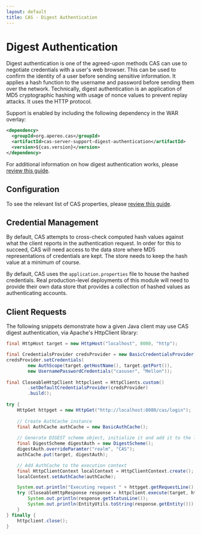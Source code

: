 ```yaml
---
layout: default
title: CAS - Digest Authentication
---
```


# Digest Authentication

Digest authentication is one of the agreed-upon methods CAS can use to negotiate credentials with a user's 
web browser. This can be used to confirm the identity of a user before sending sensitive information. 
It applies a hash function to the username and password before sending them over the network. 
Technically, digest authentication is an application of MD5 cryptographic 
hashing with usage of nonce values to prevent replay attacks. It uses the HTTP protocol.

Support is enabled by including the following dependency in the WAR overlay:

```xml
<dependency>
  <groupId>org.apereo.cas</groupId>
  <artifactId>cas-server-support-digest-authentication</artifactId>
  <version>${cas.version}</version>
</dependency>
```

For additional information on how digest authentication works, 
please [review this guide](https://en.wikipedia.org/wiki/Digest_access_authentication).

## Configuration

To see the relevant list of CAS properties, please [review this guide](Configuration-Properties.html).

## Credential Management

By default, CAS attempts to cross-check computed hash values against what the client reports in the authentication request.
In order for this to succeed, CAS will need access to the data store where MD5 representations of credentials are kept. The store
needs to keep the hash value at a minimum of course. 

By default, CAS uses the `application.properties` file to house the hashed credentials. Real production-level deployments
of this module will need to provide their own data store that provides a collection of hashed values as authenticating accounts.

## Client Requests

The following snippets demonstrate how a given Java client may use CAS digest authentication, 
via Apache's HttpClient library:

```java
final HttpHost target = new HttpHost("localhost", 8080, "http");

final CredentialsProvider credsProvider = new BasicCredentialsProvider();
credsProvider.setCredentials(
        new AuthScope(target.getHostName(), target.getPort()),
        new UsernamePasswordCredentials("casuser", "Mellon"));
        
final CloseableHttpClient httpclient = HttpClients.custom()
        .setDefaultCredentialsProvider(credsProvider)
        .build();
        
try {
    HttpGet httpget = new HttpGet("http://localhost:8080/cas/login");
    
    // Create AuthCache instance
    final AuthCache authCache = new BasicAuthCache();
    
    // Generate DIGEST scheme object, initialize it and add it to the local auth cache
    final DigestScheme digestAuth = new DigestScheme();
    digestAuth.overrideParamter("realm", "CAS");
    authCache.put(target, digestAuth);

    // Add AuthCache to the execution context
    final HttpClientContext localContext = HttpClientContext.create();
    localContext.setAuthCache(authCache);

    System.out.println("Executing request " + httpget.getRequestLine() + " to target " + target);
    try (CloseableHttpResponse response = httpclient.execute(target, httpget, localContext)) {
        System.out.println(response.getStatusLine());
        System.out.println(EntityUtils.toString(response.getEntity()));
    }
} finally {
    httpclient.close();
}
```
